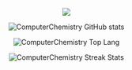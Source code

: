 
<p align="center">
  <a href="https://skillicons.dev">
    <img src="https://skillicons.dev/icons?i=emacs,git,linux,c,cpp" />
     </a>
  </p>
  
<div align="center">
  <img src="https://github-readme-stats.vercel.app/api?username=ComputerChemistry&show_icons=true&theme=gruvbox" alt="ComputerChemistry GitHub stats">
</a>
  </p>
 
<div align ="center"> 
  <img src="https://github-readme-stats.vercel.app/api/top-langs/?username=ComputerChemistry&theme=gruvbox" alt="ComputerChemistry Top Lang">
  </a>
    </p>

  <div align="center"> 
  <img src= "https://streak-stats.demolab.com/?user=ComputerChemistry&theme=gruvbox" alt = "ComputerChemistry Streak Stats">
      </a>
    </p>

